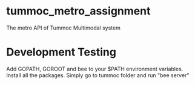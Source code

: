# tummoc_metro_assignment
The metro API of Tummoc Multimodal system 

# Development Testing
Add GOPATH, GOROOT and bee to your $PATH environment variables.
Install all the packages.
Simply go to tummoc folder and run "bee server"

